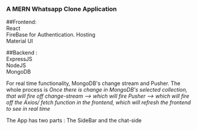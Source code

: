 ### A MERN Whatsapp Clone Application

##Frontend:\
React\
FireBase for Authentication. Hosting\
Material UI

##Backend :\
ExpressJS \
NodeJS\
MongoDB

For real time functionality, MongoDB's change stream and Pusher. The whole process is *Once there is change in MongoDB's selected collection, that will fire off change-stream --> which will fire Pusher --> which will fire off the Axios/ fetch function in the frontend, which will refresh the frontend to see in real time*


The App has two parts : The SideBar and the chat-side